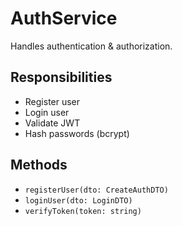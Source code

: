 # AuthService

Handles authentication & authorization.

## Responsibilities
- Register user
- Login user
- Validate JWT
- Hash passwords (bcrypt)

## Methods
- `registerUser(dto: CreateAuthDTO)`
- `loginUser(dto: LoginDTO)`
- `verifyToken(token: string)`

